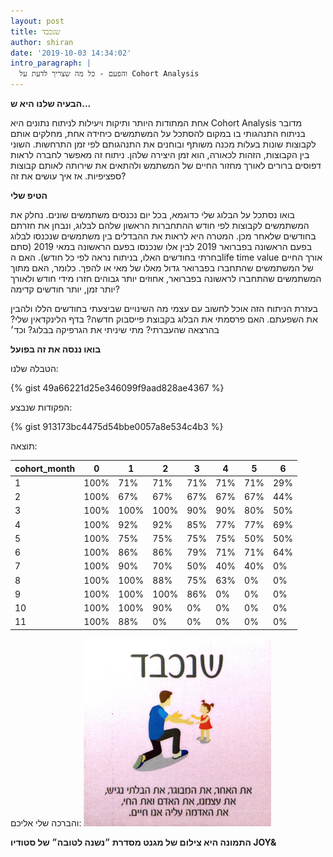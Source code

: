 ```yaml
---
layout: post
title: שנכבד
author: shiran
date: '2019-10-03 14:34:02'
intro_paragraph: |
  והפעם - כל מה שצריך לדעת על Cohort Analysis
---
```

**הבעיה שלנו היא ש...**

אחת המתודות היותר ותיקות ויעילות לניתוח נתונים היא Cohort Analysis
מדובר בניתוח התנהגותי בו במקום להסתכל על המשתמשים כיחידה אחת, מחלקים אותם לקבוצות שונות בעלות מכנה משותף ובוחנים את התנהגותם לפי זמן התרחשות. השוני בין הקבוצות, הזהות לכאורה, הוא זמן היצירה שלהן.
ניתוח זה מאפשר לחברה לראות דפוסים ברורים לאורך מחזור החיים של המשתמש ולהתאים את שירותה לאותם קבוצות ספציפיות. אז איך עושים את זה?

**הטיפ שלי**

בואו נסתכל על הבלוג שלי כדוגמא, בכל יום נכנסים משתמשים שונים. נחלק את המשתמשים לקבוצות לפי חודש ההתחברות הראשון שלהם לבלוג, ונבחן את חזרתם בחודשים שלאחר מכן. המטרה היא לראות את ההבדלים בין משתמשים שנכנסו לבלוג בפעם הראשונה בפברואר 2019 לבין אלו שנכנסו בפעם הראשונה במאי 2019 (סתם בחרתי בחודשים האלו, בניתוח נראה לפי כל חודש). האם הlife time value אורך החיים של המשתמשים שהתחברו בפברואר גדול מאלו של מאי או להפך. כלומר, האם מתוך המשתמשים שהתחברו לראשונה בפברואר, אחוזים יותר גבוהים חזרו מידי חודש ולאורך יותר זמן, יותר חודשים קדימה?

בעזרת הניתוח הזה אוכל לחשוב עם עצמי מה השינויים שביצעתי בחודשים הללו ולהבין את השפעתם. האם פרסמתי את הבלוג בקבוצת פייסבוק חדשה? בדף הלינקדאין שלי? בהרצאה שהעברתי? מתי שיניתי את הגרפיקה בבלוג? וכד׳

**בואו ננסה את זה בפועל**

הטבלה שלנו:

{% gist 49a66221d25e346099f9aad828ae4367 %}


הפקודות שנבצע:


{% gist 913173bc4475d54bbe0057a8e534c4b3 %}



תוצאה:


| cohort_month | 0    | 1    | 2    | 3   | 4   | 5   | 6   |
|---------------|------|------|------|-----|-----|-----|-----|
| 1             | 100% | 71%  | 71%  | 71% | 71% | 71% | 29% |
| 2             | 100% | 67%  | 67%  | 67% | 67% | 67% | 44% |
| 3             | 100% | 100% | 100% | 90% | 90% | 80% | 50% |
| 4             | 100% | 92%  | 92%  | 85% | 77% | 77% | 69% |
| 5             | 100% | 75%  | 75%  | 75% | 75% | 50% | 50% |
| 6             | 100% | 86%  | 86%  | 79% | 71% | 71% | 64% |
| 7             | 100% | 90%  | 70%  | 50% | 40% | 40% | 0%  |
| 8             | 100% | 100% | 88%  | 75% | 63% | 0%  | 0%  |
| 9             | 100% | 100% | 100% | 86% | 0%  | 0%  | 0%  |
| 10            | 100% | 100% | 90%  | 0%  | 0%  | 0%  | 0%  |
| 11            | 100% | 88%  | 0%   | 0%  | 0%  | 0%  | 0%  |

  



והברכה שלי אליכם:
<img src="/assets/img/uploads/שנכבד.jpg" style="width: 300px"/>

**התמונה היא צילום של מגנט מסדרת ״נשנה לטובה״ של סטודיו JOY&**






